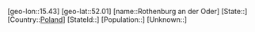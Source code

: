 ﻿---
location: [52.01,15.43]
type: City
tags:
- geo/City


SpocWebEntityId: 33785
isDeleted: false
confidential: public

---
[geo-lon::15.43]
[geo-lat::52.01]
[name::Rothenburg an der Oder]
[State::]
[Country::[Poland](geo/Continent/Europe/Poland.md)]
[StateId::]
[Population::]
[Unknown::]

